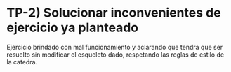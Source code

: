 # TP-2) Solucionar inconvenientes de ejercicio ya planteado
Ejercicio brindado con mal funcionamiento y aclarando que tendra que ser resuelto sin modificar el esqueleto dado, respetando las reglas de estilo de la catedra.

